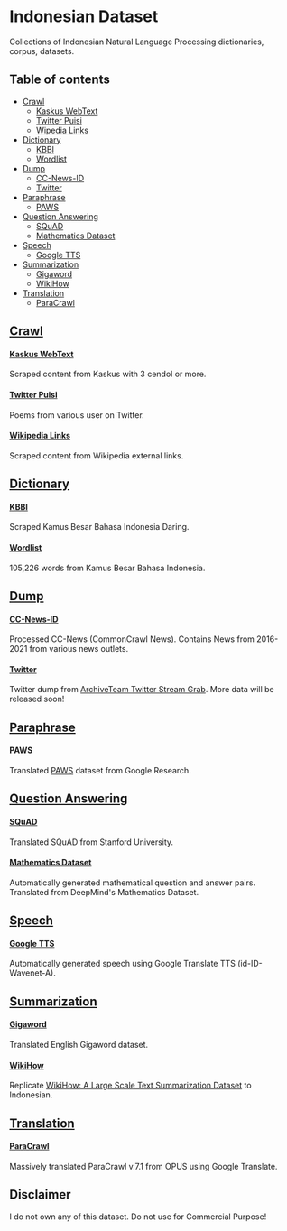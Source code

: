 # Indonesian Dataset

Collections of Indonesian Natural Language Processing dictionaries, corpus, datasets.

## Table of contents
  * [Crawl](#crawl)
    * [Kaskus WebText](#kaskus-webtext)
    * [Twitter Puisi](#twitter-puisi)
    * [Wipedia Links](#wikipedia-links)
  * [Dictionary](#dictionary)
    * [KBBI](#kbbi)
    * [Wordlist](#wordlist)
  * [Dump](#dump)
    * [CC-News-ID](#cc-news-id)
    * [Twitter](#twitter)
  * [Paraphrase](#paraphrase)
    * [PAWS](#paws)
  * [Question Answering](#question-answering)
    * [SQuAD](#squad)
    * [Mathematics Dataset](#mathematics-dataset)
  * [Speech](#speech)
    * [Google TTS](#google-tts)
  * [Summarization](#summarization)
    * [Gigaword](#gigaword)
    * [WikiHow](#wikihow)
  * [Translation](#translation)
    * [ParaCrawl](#paracrawl)

## [Crawl](crawl)

#### [Kaskus WebText](crawl/kaskus-webtext)

Scraped content from Kaskus with 3 cendol or more.

#### [Twitter Puisi](crawl/twitter-puisi)

Poems from various user on Twitter.

#### [Wikipedia Links](crawl/wikipedia-links)

Scraped content from Wikipedia external links.

## [Dictionary](dictionary)

#### [KBBI](https://github.com/IllegalStashes/kbbi)

Scraped Kamus Besar Bahasa Indonesia Daring.

#### [Wordlist](dictionary/wordlist)

105,226 words from Kamus Besar Bahasa Indonesia.

## [Dump](dump)

#### [CC-News-ID](dump/cc-news)

Processed CC-News (CommonCrawl News). Contains News from 2016-2021 from various news outlets.

#### [Twitter](dump/twitter)

Twitter dump from [ArchiveTeam Twitter Stream Grab](https://archive.org/details/twitterstream). More data will be released soon!

## [Paraphrase](paraphrase)

#### [PAWS](paraphrase/paws)

Translated [PAWS](https://github.com/google-research-datasets/paws) dataset from Google Research.

## [Question Answering](question-answering)

#### [SQuAD](question-answering/squad)

Translated SQuAD from Stanford University.

#### [Mathematics Dataset](question-answering/mathematics_dataset)

Automatically generated mathematical question and answer pairs. Translated from DeepMind's Mathematics Dataset.

## [Speech](speech)

#### [Google TTS](speech/gtts)

Automatically generated speech using Google Translate TTS (id-ID-Wavenet-A). 

## [Summarization](summarization)

#### [Gigaword](summarization/gigaword)

Translated English Gigaword dataset.

#### [WikiHow](summarization/wikihow)

Replicate [WikiHow: A Large Scale Text Summarization Dataset](https://arxiv.org/abs/1810.09305) to Indonesian.

## [Translation](translation)

#### [ParaCrawl](translation/paracrawl)

Massively translated ParaCrawl v.7.1 from OPUS using Google Translate.

## Disclaimer

I do not own any of this dataset. Do not use for Commercial Purpose!
